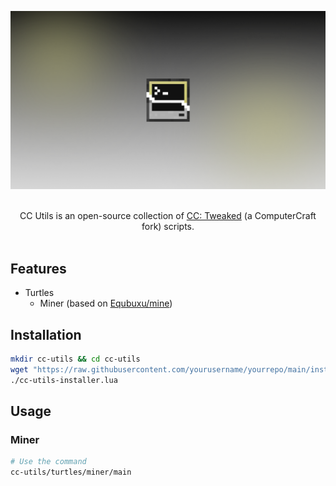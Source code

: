 ![CC: Tweaked utils](.github/assets/banner.png 'CC: Tweaked utils')

<p align="center">
  <br/>
  CC Utils is an open-source collection of <a href="https://tweaked.cc">CC: Tweaked</a> (a ComputerCraft fork) scripts.
  <br/><br/>
</p>

## Features

- Turtles
  - Miner (based on [Equbuxu/mine](https://github.com/Equbuxu/mine/tree/master))

## Installation

```sh
mkdir cc-utils && cd cc-utils
wget "https://raw.githubusercontent.com/yourusername/yourrepo/main/installer.lua" cc-utils-installer.lua
./cc-utils-installer.lua
```

## Usage

### Miner

```sh
# Use the command
cc-utils/turtles/miner/main
```